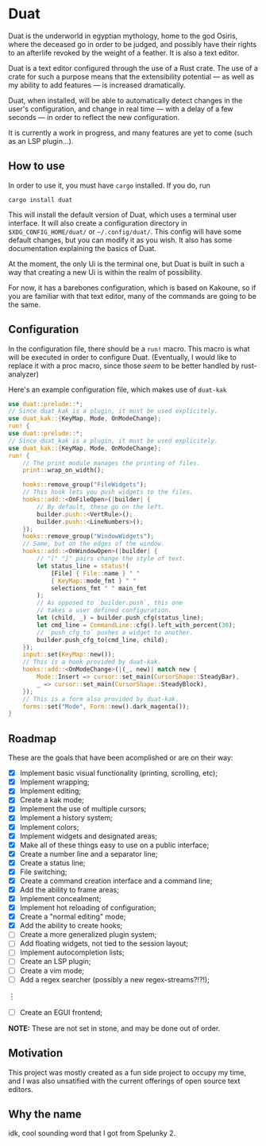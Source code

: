 # Duat

Duat is the underworld in egyptian mythology, home to the god Osiris, where the deceased go in order to be judged, and possibly have their rights to an afterlife revoked by the weight of a feather. It is also a text editor.

Duat is a text editor configured through the use of a Rust crate. The use of a crate for such a purpose means that the extensibility potential — as well as my ability to add features — is increased dramatically.

Duat, when installed, will be able to automatically detect changes in the user's configuration, and change in real time — with a delay of a few seconds — in order to reflect the new configuration.

It is currently a work in progress, and many features are yet to come (such as an LSP plugin...).

## How to use

In order to use it, you must have `cargo` installed. If you do, run

`cargo install duat`

This will install the default version of Duat, which uses a terminal user interface. It will also create a configuration directory in `$XDG_CONFIG_HOME/duat/` or `~/.config/duat/`. This config will have some default changes, but you can modify it as you wish. It also has some documentation explaining the basics of Duat.

At the moment, the only Ui is the terminal one, but Duat is built in such a way that creating a new Ui is within the realm of possibility.

For now, it has a barebones configuration, which is based on Kakoune, so if you are familiar with that text editor, many of the commands are going to be the same.

## Configuration

In the configuration file, there should be a `run!` macro. This macro is what will be executed in order to configure Duat. (Eventually, I would like to replace it with a proc macro, since those _seem_ to be better handled by rust-analyzer)

Here's an example configuration file, which makes use of `duat-kak`

```rust
use duat::prelude::*;
// Since duat_kak is a plugin, it must be used explicitely.
use duat_kak::{KeyMap, Mode, OnModeChange};
run! {
use duat::prelude::*;
// Since duat_kak is a plugin, it must be used explicitely.
use duat_kak::{KeyMap, Mode, OnModeChange};
run! {
    // The print module manages the printing of files.
    print::wrap_on_width();

    hooks::remove_group("FileWidgets");
    // This hook lets you push widgets to the files.
    hooks::add::<OnFileOpen>(|builder| {
        // By default, these go on the left.
        builder.push::<VertRule>();
        builder.push::<LineNumbers>();
    });
    hooks::remove_group("WindowWidgets");
    // Same, but on the edges of the window.
    hooks::add::<OnWindowOpen>(|builder| {
        // "[" "]" pairs change the style of text.
        let status_line = status!(
            [File] { File::name } " "
            { KeyMap::mode_fmt } " "
            selections_fmt " " main_fmt
        );
        // As opposed to `builder.push`, this one
        // takes a user defined configuration.
        let (child, _) = builder.push_cfg(status_line);
        let cmd_line = CommandLine::cfg().left_with_percent(30);
        // `push_cfg_to` pushes a widget to another.
        builder.push_cfg_to(cmd_line, child);
    });
    input::set(KeyMap::new());
    // This is a hook provided by duat-kak.
    hooks::add::<OnModeChange>(|(_, new)| match new {
        Mode::Insert => cursor::set_main(CursorShape::SteadyBar),
        _ => cursor::set_main(CursorShape::SteadyBlock),
    });
    // This is a form also provided by duat-kak.
    forms::set("Mode", Form::new().dark_magenta());
}
```

## Roadmap

These are the goals that have been acomplished or are on their way:

- [x] Implement basic visual functionality (printing, scrolling, etc);
- [x] Implement wrapping;
- [x] Implement editing;
- [x] Create a kak mode;
- [x] Implement the use of multiple cursors;
- [x] Implement a history system;
- [x] Implement colors;
- [x] Implement widgets and designated areas;
- [x] Make all of these things easy to use on a public interface;
- [x] Create a number line and a separator line;
- [x] Create a status line;
- [x] File switching;
- [x] Create a command creation interface and a command line;
- [x] Add the ability to frame areas;
- [x] Implement concealment;
- [x] Implement hot reloading of configuration;
- [x] Create a "normal editing" mode;
- [x] Add the ability to create hooks;
- [ ] Create a more generalized plugin system;
- [ ] Add floating widgets, not tied to the session layout;
- [ ] Implement autocompletion lists;
- [ ] Create an LSP plugin;
- [ ] Create a vim mode;
- [ ] Add a regex searcher (possibly a new regex-streams?!?!);

︙

- [ ] Create an EGUI frontend;

__NOTE:__ These are not set in stone, and may be done out of order.

## Motivation

This project was mostly created as a fun side project to occupy my time, and I was also unsatified with the current offerings of open source text editors.

## Why the name

idk, cool sounding word that I got from Spelunky 2.
